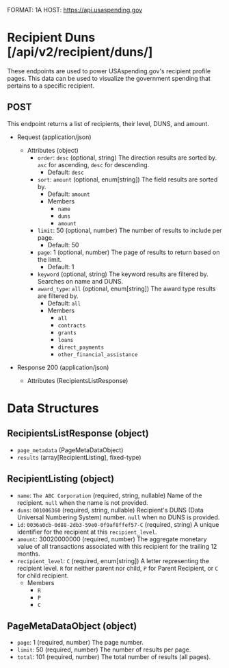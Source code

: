 FORMAT: 1A
HOST: https://api.usaspending.gov

# Recipient Duns [/api/v2/recipient/duns/]

These endpoints are used to power USAspending.gov's recipient profile pages. This data can be used to visualize the government spending that pertains to a specific recipient.

## POST

This endpoint returns a list of recipients, their level, DUNS, and amount.

+ Request (application/json)
    + Attributes (object)
        + `order`: `desc` (optional, string)
            The direction results are sorted by. `asc` for ascending, `desc` for descending.
            + Default: `desc`
        + `sort`: `amount` (optional, enum[string])
            The field results are sorted by.
            + Default: `amount`
            + Members
                + `name`
                + `duns`
                + `amount`
        + `limit`: 50 (optional, number)
            The number of results to include per page.
            + Default: 50
        + `page`: 1 (optional, number)
            The page of results to return based on the limit.
            + Default: 1
        + `keyword` (optional, string)
            The keyword results are filtered by. Searches on name and DUNS.
        + `award_type`: `all` (optional, enum[string])
            The award type results are filtered by.
            + Default: `all`
            + Members
                + `all`
                + `contracts`
                + `grants`
                + `loans`
                + `direct_payments`
                + `other_financial_assistance`

+ Response 200 (application/json)
    + Attributes (RecipientsListResponse)

# Data Structures

## RecipientsListResponse (object)
+ `page_metadata` (PageMetaDataObject)
+ `results` (array[RecipientListing], fixed-type)

## RecipientListing (object)
+ `name`: `The ABC Corporation` (required, string, nullable)
    Name of the recipient. `null` when the name is not provided.
+ `duns`: `001006360` (required, string, nullable)
    Recipient's DUNS (Data Universal Numbering System) number. `null` when no DUNS is provided.
+ `id`: `0036a0cb-0d88-2db3-59e0-0f9af8ffef57-C` (required, string)
    A unique identifier for the recipient at this `recipient_level`.
+ `amount`: 30020000000 (required, number)
    The aggregate monetary value of all transactions associated with this recipient for the trailing 12 months.
+ `recipient_level`: `C` (required, enum[string])
    A letter representing the recipient level. `R` for neither parent nor child, `P` for Parent Recipient, or `C` for child recipient.
    + Members
        + `R`
        + `P`
        + `C`

## PageMetaDataObject (object)
+ `page`: 1 (required, number)
    The page number.
+ `limit`: 50 (required, number)
    The number of results per page.
+ `total`: 101 (required, number)
    The total number of results (all pages).
